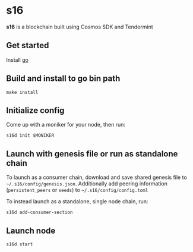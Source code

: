 # s16
**s16** is a blockchain built using Cosmos SDK and Tendermint

## Get started

Install [go](https://go.dev/dl/)

## Build and install to go bin path

```
make install
```

## Initialize config

Come up with a moniker for your node, then run:

```
s16d init $MONIKER
```
 
 
## Launch with genesis file or run as standalone chain

To launch as a consumer chain, download and save shared genesis file to `~/.s16/config/genesis.json`. Additionally add peering information (`persistent_peers` or `seeds`) to `~/.s16/config/config.toml`

To instead launch as a standalone, single node chain, run:

```
s16d add-consumer-section
```

## Launch node

```
s16d start
```
